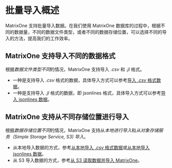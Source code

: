 # 批量导入概述

MatrixOne 支持批量导入数据。在我们使用 MatrixOne 数据库的过程中，根据不同的数据量，不同的数据文件类型，或者不同的数据存储位置，可以选择不同的导入的方法，提高我们的工作效率。

## MatrixOne 支持导入不同的数据格式

根据*数据文件类型不同*的情况，MatrixOne 支持导入 *.csv* 和 *.jl* 格式。

- 一种是支持导入 *.csv* 格式的数据，具体导入方式可以参考[导入 *.csv* 格式数据](load-csv.md)。
- 一种是支持导入 *.jl* 格式的数据，即 jsonlines 格式，具体导入方式可以参考[导入 jsonlines 数据](load-jsonline.md)。

## MatrixOne 支持从不同存储位置进行导入

根据*数据存储位置不同*的情况，MatrixOne 支持从*本地进行导入*和*从对象存储服务（Simple Storage Service, S3) 导入*。

- 从本地导入数据的方式，参考[从本地导入 *.csv* 格式数据](load-csv.md)或[从本地导入 jsonlines 数据](load-jsonline.md)。
- 从 S3 导入数据的方式，参考[从 S3 读取数据并导入 MatrixOne](load-s3.md)。
